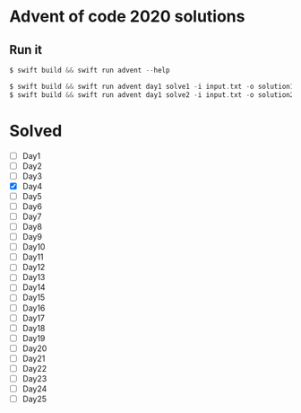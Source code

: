 # Advent of code 2020 solutions

## Run it

```swift
$ swift build && swift run advent --help

$ swift build && swift run advent day1 solve1 -i input.txt -o solution1.txt
$ swift build && swift run advent day1 solve2 -i input.txt -o solution2.txt
```

# Solved

- [ ] Day1
- [ ] Day2
- [ ] Day3
- [x] Day4
- [ ] Day5
- [ ] Day6
- [ ] Day7
- [ ] Day8
- [ ] Day9
- [ ] Day10
- [ ] Day11
- [ ] Day12
- [ ] Day13
- [ ] Day14
- [ ] Day15
- [ ] Day16
- [ ] Day17
- [ ] Day18
- [ ] Day19
- [ ] Day20
- [ ] Day21
- [ ] Day22
- [ ] Day23
- [ ] Day24
- [ ] Day25
